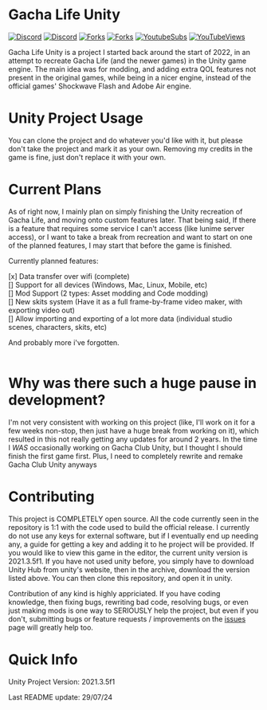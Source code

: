 # Gacha Life Unity

[![Discord](https://img.shields.io/discord/970635565672308787?label=discord)](https://discord.gg/TtvZRQRX8n) [![Discord](https://img.shields.io/github/downloads/GachaMations/Gacha-life-unity/total)](https://github.com/GachaMations/Gacha-life-unity/releases) [![Forks](https://img.shields.io/github/issues/GachaMations/Gacha-life-unity?style=social)](https://github.com/GachaMations/Gacha-life-unity/issues) [![Forks](https://img.shields.io/github/forks/GachaMations/Gacha-life-unity?style=social)](https://github.com/GachaMations/Gacha-life-unity/pulls) [![YoutubeSubs](https://img.shields.io/youtube/channel/subscribers/UCnvEmmXi13eRws6V7rW-neQ?style=social)](https://youtube.com/channel/UCnvEmmXi13eRws6V7rW-neQ) [![YouTubeViews](https://img.shields.io/youtube/channel/views/UCnvEmmXi13eRws6V7rW-neQ?style=social)](https://youtube.com/channel/UCnvEmmXi13eRws6V7rW-neQ)

Gacha Life Unity  is a project I started back around the start of 2022, in an attempt to recreate Gacha Life (and the newer games) in the Unity game engine.
The main idea was for modding, and adding extra QOL features not present in the original games, while being in a nicer engine, instead of the official games' Shockwave Flash and Adobe Air engine.

# Unity Project Usage

You can clone the project and do whatever you'd like with it, but please don't take the project and mark it as your own. Removing my credits in the game is fine, just don't replace it with your own.

# Current Plans

As of right now, I mainly plan on simply finishing the Unity recreation of Gacha Life, and moving onto custom features later. That being said, If there is a feature that requires some service I can't access (like lunime server access), or I want to take a break from recreation and want to start on one of the planned features, I may start that before the game is finished.

Currently planned features:

[x] Data transfer over wifi (complete)<br>
[] Support for all devices (Windows, Mac, Linux, Mobile, etc)<br>
[] Mod Support (2 types: Asset modding and Code modding)<br>
[] New skits system (Have it as a full frame-by-frame video maker, with exporting video out)<br>
[] Allow importing and exporting of a lot more data (individual studio scenes, characters, skits, etc)<br>

And probably more i've forgotten.<br><br>

# Why was there such a huge pause in development?
I'm not very consistent with working on this project (like, I'll work on it for a few weeks non-stop, then just have a huge break from working on it), which resulted in this not really getting any updates for around 2 years. In the time I *WAS* occasionally working on Gacha Club Unity, but I thought I should finish the first game first. Plus, I need to completely rewrite and remake Gacha Club Unity anyways

# Contributing
This project is COMPLETELY open source. All the code currently seen in the repository is 1:1 with the code used to build the official release. I currently do not use any keys for external software, but if I eventually end up needing any, a guide for getting a key and adding it to he project will be provided.
If you would like to view this game in the editor, the current unity version is 2021.3.5f1. If you have not used unity before, you simply have to download Unity Hub from unity's website, then in the archive, download the version listed above. You can then clone this repository, and open it in unity.

Contribution of any kind is highly appriciated. If you have coding knowledge, then fixing bugs, rewriting bad code, resolving bugs, or even just making mods is one way to SERIOUSLY help the project, but even if you don't, submitting bugs or feature requests / improvements on the [issues](https://github.com/GachaMations/Gacha-Life-Unity/issues) page will greatly help too.

# Quick Info

Unity Project Version: 2021.3.5f1

Last README update: 29/07/24
